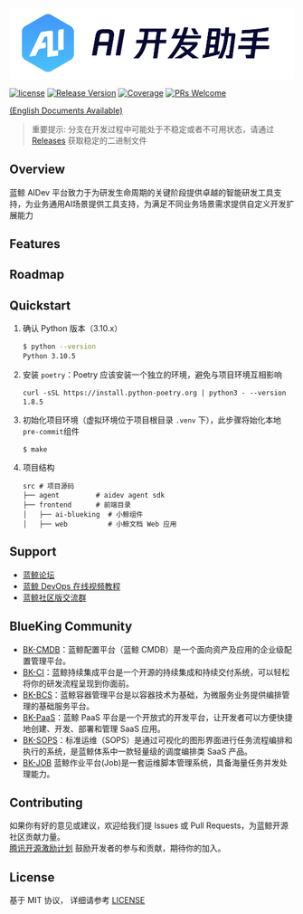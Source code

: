 ![logo.png](assets/aidev.png)

[![license](https://img.shields.io/badge/license-MIT-brightgreen.svg?style=flat)](https://github.com/TencentBlueKing/bk-aidev-agent/blob/master/LICENSE.txt)
[![Release Version](https://img.shields.io/badge/release-1.3.0-brightgreen.svg)](https://github.com/TencentBlueKing/bk-aidev-agent/releases)
[![Coverage](https://codecov.io/gh/TencentBlueKing/bk-aidev-agent/branch/main/graph/badge.svg)](https://codecov.io/gh/TencentBlueKing/bk-aidev-agent)
[![PRs Welcome](https://img.shields.io/badge/PRs-welcome-brightgreen.svg)](https://github.com/TencentBlueKing/bk-aidev-agent/pulls)

[(English Documents Available)](./readme_en.md)

> 重要提示: 分支在开发过程中可能处于不稳定或者不可用状态，请通过 [Releases](https://github.com/TencentBlueKing/bk-aidev-agent/releases) 获取稳定的二进制文件

## Overview

蓝鲸 AIDev 平台致力于为研发生命周期的关键阶段提供卓越的智能研发工具支持，为业务通用AI场景提供工具支持，为满足不同业务场景需求提供自定义开发扩展能力

## Features


## Roadmap

## Quickstart
1. 确认 Python 版本（3.10.x）
    ```bash
    $ python --version
    Python 3.10.5
   ```

2. 安装 `poetry`：Poetry 应该安装一个独立的环境，避免与项目环境互相影响
   ```shell
   curl -sSL https://install.python-poetry.org | python3 - --version 1.8.5
   ```

3. 初始化项目环境（虚拟环境位于项目根目录 `.venv` 下），此步骤将始化本地`pre-commit`组件
   ```shell
   $ make
   ```
4. 项目结构
	```
	src # 项目源码
	├── agent         # aidev agent sdk
	├── frontend      # 前端目录
	│   ├── ai-blueking  # 小鲸组件
	│   ├── web          # 小鲸文档 Web 应用
   ```

## Support

- [蓝鲸论坛](https://bk.tencent.com/s-mart/community)
- [蓝鲸 DevOps 在线视频教程](https://bk.tencent.com/s-mart/video/)
- [蓝鲸社区版交流群](https://jq.qq.com/?_wv=1027&k=5zk8F7G)

## BlueKing Community

- [BK-CMDB](https://github.com/Tencent/bk-cmdb)：蓝鲸配置平台（蓝鲸 CMDB）是一个面向资产及应用的企业级配置管理平台。
- [BK-CI](https://github.com/Tencent/bk-ci)：蓝鲸持续集成平台是一个开源的持续集成和持续交付系统，可以轻松将你的研发流程呈现到你面前。
- [BK-BCS](https://github.com/Tencent/bk-bcs)：蓝鲸容器管理平台是以容器技术为基础，为微服务业务提供编排管理的基础服务平台。
- [BK-PaaS](https://github.com/Tencent/bk-paas)：蓝鲸 PaaS 平台是一个开放式的开发平台，让开发者可以方便快捷地创建、开发、部署和管理 SaaS 应用。
- [BK-SOPS](https://github.com/Tencent/bk-sops)：标准运维（SOPS）是通过可视化的图形界面进行任务流程编排和执行的系统，是蓝鲸体系中一款轻量级的调度编排类 SaaS 产品。
- [BK-JOB](https://github.com/Tencent/bk-job) 蓝鲸作业平台(Job)是一套运维脚本管理系统，具备海量任务并发处理能力。

## Contributing

如果你有好的意见或建议，欢迎给我们提 Issues 或 Pull Requests，为蓝鲸开源社区贡献力量。   
[腾讯开源激励计划](https://opensource.tencent.com/contribution) 鼓励开发者的参与和贡献，期待你的加入。

## License

基于 MIT 协议， 详细请参考 [LICENSE](./LICENSE.txt)